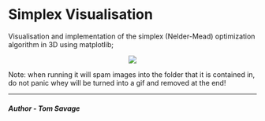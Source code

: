 # Simplex Visualisation
Visualisation and implementation of the simplex (Nelder-Mead) optimization algorithm in 3D using matplotlib;

<p align="center">
  <img src="https://github.com/TomRSavage/simplex_visualisation-/blob/main/simplex.gif" />
</p>


Note: when running it will spam images into the folder that it is contained in, do not panic whey will be turned into a gif and removed at the end!

---
##### Author - Tom Savage
